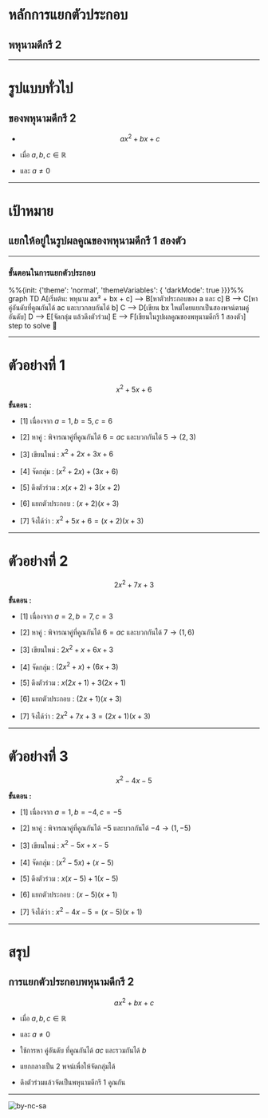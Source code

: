# หลักการแยกตัวประกอบ
##  พหุนามดีกรี 2

---

#  รูปแบบทั่วไป
## ของพหุนามดีกรี 2

- $$ax^2 + bx + c$$

-  เมื่อ $a,b,c \in \mathbb{R}$

- และ $a \neq 0$

---

# เป้าหมาย
## แยกให้อยู่ในรูปผลคูณของพหุนามดีกรี 1 สองตัว

---

<section>
<h3>ขั้นตอนในการแยกตัวประกอบ</h3>
<div class="mermaid">
%%{init: {'theme': 'normal', 'themeVariables': { 'darkMode': true }}}%%
graph TD
    A[เริ่มต้น: พหุนาม ax² + bx + c] --> B[หาตัวประกอบของ a และ c]
    B --> C[หาคู่อันดับที่คูณกันได้ ac และบวกลบกันได้ b]
    C --> D[เขียน bx ใหม่โดยแยกเป็นสองพจน์ตามคู่อันดับ]
    D --> E[จัดกลุ่ม แล้วดึงตัวร่วม]
    E --> F[เขียนในรูปผลคูณของพหุนามดีกรี 1 สองตัว]
</div>
		<aside class="notes">
			step to solve 📝
		</aside>
</section>

---

# ตัวอย่างที่ 1   

$$x^2 +5x+6$$

**ขั้นตอน :**

- [1] เนื่องจาก $a=1,b=5,c=6$

- [2] หาคู่ :  พิจารณาคู่ที่คูณกันได้  $6 = ac$ และบวกกันได้  $5 \to \left(2, 3\right)$

- [3] เขียนใหม่ : $x^2+2x+3x+6$

- [4] จัดกลุ่ม :  $\left(x^2+2x\right)+\left(3x+6\right)$

- [5] ดึงตัวร่วม :  $x\left(x+2\right)+3\left(x+2\right)$

- [6] แยกตัวประกอบ : $\left(x+2\right)\left(x+3\right)$

- [7] จึงได้ว่า :  $x^2 +5x+6 = \left(x+2\right)\left(x+3\right)$

---

# ตัวอย่างที่ 2   

$$2x^2 +7x+3$$

**ขั้นตอน :**

- [1] เนื่องจาก $a=2,b=7,c=3$

- [2] หาคู่ :  พิจารณาคู่ที่คูณกันได้  $6 = ac$ และบวกกันได้  $7 \to \left(1, 6\right)$

- [3] เขียนใหม่ : $2x^2+x+6x+3$

- [4] จัดกลุ่ม :  $\left(2x^2+x\right)+\left(6x+3\right)$

- [5] ดึงตัวร่วม :  $x\left(2x+1\right)+3\left(2x+1\right)$

- [6] แยกตัวประกอบ : $\left(2x+1\right)\left(x+3\right)$

- [7] จึงได้ว่า :  $2x^2 +7x+3 = \left(2x+1\right)\left(x+3\right)$

---

# ตัวอย่างที่ 3   

$$x^2-4x-5$$

**ขั้นตอน :**

- [1] เนื่องจาก $a=1, b=-4, c=-5$

- [2] หาคู่ :  พิจารณาคู่ที่คูณกันได้  $-5$ และบวกกันได้  $-4 \to \left(1, -5\right)$

- [3] เขียนใหม่ : $x^2-5x+x-5$

- [4] จัดกลุ่ม :  $\left(x^2-5x\right)+\left(x-5\right)$

- [5] ดึงตัวร่วม :  $x\left(x-5\right)+1\left(x-5\right)$

- [6] แยกตัวประกอบ : $\left(x-5\right)\left(x+1\right)$

- [7] จึงได้ว่า :  $x^2-4x-5 = \left(x-5\right)\left(x+1\right)$

---

# สรุป
##  การแยกตัวประกอบพหุนามดีกรี 2

$$ax^2 + bx + c$$

-  เมื่อ $a,b,c \in \mathbb{R}$

- และ $a \neq 0$

- ใช้การหา คู่อันดับ ที่คูณกันได้  $ac$ และรวมกันได้  $b$

- แยกกลางเป็น $2$ พจน์เพื่อให้จัดกลุ่มได้

- ดึงตัวร่วมแล้วจัดเป็นพหุนามดีกรี $1$ คูณกัน

---

![by-nc-sa](https://mirrors.creativecommons.org/presskit/buttons/88x31/png/by-nc-sa.png)
